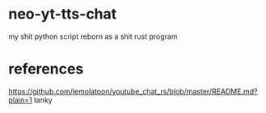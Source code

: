 # neo-yt-tts-chat
my shit python script reborn as a shit rust program
# references
https://github.com/lemolatoon/youtube_chat_rs/blob/master/README.md?plain=1
tanky
